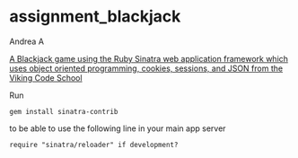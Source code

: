# assignment_blackjack
Andrea A

[A Blackjack game using the Ruby Sinatra web application framework which uses object oriented programming, cookies, sessions, and JSON from the Viking Code School](http://www.vikingcodeschool.com)

Run 

```
gem install sinatra-contrib
```

 to be able to use the following line in your main app server

```
require "sinatra/reloader" if development?
```
